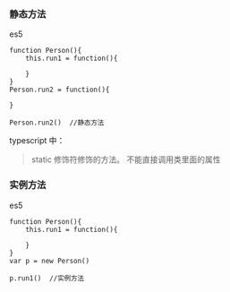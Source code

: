 ### 静态方法

es5

```
function Person(){
    this.run1 = function(){

    }
}
Person.run2 = function(){

}

Person.run2()  //静态方法

```

typescript 中：

> static 修饰符修饰的方法。
> 不能直接调用类里面的属性

### 实例方法

es5

```
function Person(){
    this.run1 = function(){

    }
}
var p = new Person()

p.run1()  //实例方法
```
